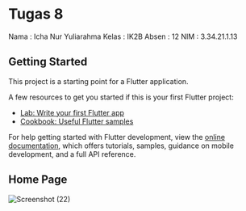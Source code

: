 # Tugas 8

Nama  : Icha Nur Yuliarahma
Kelas : IK2B
Absen : 12
NIM   : 3.34.21.1.13

## Getting Started

This project is a starting point for a Flutter application.

A few resources to get you started if this is your first Flutter project:

- [Lab: Write your first Flutter app](https://docs.flutter.dev/get-started/codelab)
- [Cookbook: Useful Flutter samples](https://docs.flutter.dev/cookbook)

For help getting started with Flutter development, view the
[online documentation](https://docs.flutter.dev/), which offers tutorials,
samples, guidance on mobile development, and a full API reference.


## Home Page
![Screenshot (22)](https://user-images.githubusercontent.com/114141633/199156792-98afb797-6947-48ea-bd6a-7cd482575ef4.png)

